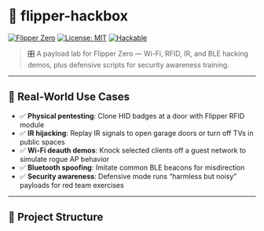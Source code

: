 # 🐬 flipper-hackbox

[![Flipper Zero](https://img.shields.io/badge/device-Flipper%20Zero-orange)](https://flipperzero.one/)
[![License: MIT](https://img.shields.io/badge/license-MIT-blue.svg)](LICENSE)
[![Hackable](https://img.shields.io/badge/hack-ready-critical)]()

> 🎛️ A payload lab for Flipper Zero — Wi-Fi, RFID, IR, and BLE hacking demos, plus defensive scripts for security awareness training.

---

## 🎯 Real-World Use Cases

- ✅ **Physical pentesting**: Clone HID badges at a door with Flipper RFID module
- ✅ **IR hijacking**: Replay IR signals to open garage doors or turn off TVs in public spaces
- ✅ **Wi-Fi deauth demos**: Knock selected clients off a guest network to simulate rogue AP behavior
- ✅ **Bluetooth spoofing**: Imitate common BLE beacons for misdirection
- ✅ **Security awareness**: Defensive mode runs “harmless but noisy” payloads for red team exercises

---

## 📂 Project Structure


